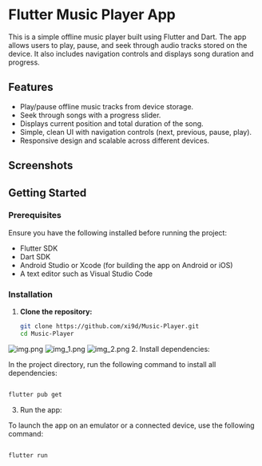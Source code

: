 # Flutter Music Player App

This is a simple offline music player built using Flutter and Dart. The app allows users to play, pause, and seek through audio tracks stored on the device. It also includes navigation controls and displays song duration and progress.

## Features

- Play/pause offline music tracks from device storage.
- Seek through songs with a progress slider.
- Displays current position and total duration of the song.
- Simple, clean UI with navigation controls (next, previous, pause, play).
- Responsive design and scalable across different devices.

## Screenshots

<!-- Include images of your app's main screens here -->

## Getting Started

### Prerequisites

Ensure you have the following installed before running the project:

- Flutter SDK
- Dart SDK
- Android Studio or Xcode (for building the app on Android or iOS)
- A text editor such as Visual Studio Code

### Installation

1. **Clone the repository:**

   ```bash
   git clone https://github.com/xi9d/Music-Player.git
   cd Music-Player

![img.png](img.png)
![img_1.png](img_1.png)
![img_2.png](img_2.png)
2. Install dependencies:

In the project directory, run the following command to install all dependencies:

```bash

flutter pub get
```
3. Run the app:

To launch the app on an emulator or a connected device, use the following command:

```bash

flutter run
